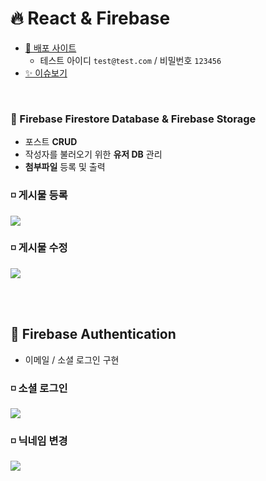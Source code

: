 # 🔥 React & Firebase

- [🔗 배포 사이트](https://6suk.github.io/learn_firebase/)
  - 테스트 아이디 `test@test.com` / 비밀번호 `123456`
- [✨ 이슈보기](https://github.com/6suk/learn_firebase/issues?q=is%3Aissue+is%3Aall)

<br>

### 🛒 Firebase Firestore Database & Firebase Storage

- 포스트 **CRUD**
- 작성자를 불러오기 위한 **유저 DB** 관리
- **첨부파일** 등록 및 출력

### ◽ 게시물 등록

<img src = 'https://github.com/6suk/learn_firebase/assets/110910042/daf02c01-48e5-44e8-a291-5c26f7e70960'>

<br>

### ◽ 게시물 수정

<img src = 'https://github.com/6suk/learn_firebase/assets/110910042/286d4442-1709-4111-bc3b-8595d910cdd7'>

<br><br>

## 🚪 Firebase Authentication

- 이메일 / 소셜 로그인 구현

### ◽ 소셜 로그인

<img src = 'https://github.com/6suk/learn_firebase/assets/110910042/b20e5060-f80e-4195-a070-185be6fd3853'>

<br>

### ◽ 닉네임 변경

<img src = 'https://github.com/6suk/learn_firebase/assets/110910042/04c42eac-f91b-4ff9-a13d-96937f6fea1c'>

<br><br><br><br>
